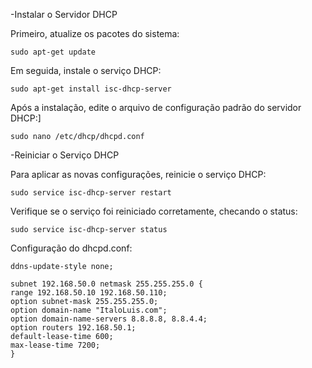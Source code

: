 -Instalar o Servidor DHCP

Primeiro, atualize os pacotes do sistema:

    sudo apt-get update

Em seguida, instale o serviço DHCP:

    sudo apt-get install isc-dhcp-server

Após a instalação, edite o arquivo de configuração padrão do servidor DHCP:]

    sudo nano /etc/dhcp/dhcpd.conf

-Reiniciar o Serviço DHCP

Para aplicar as novas configurações, reinicie o serviço DHCP:

    sudo service isc-dhcp-server restart

Verifique se o serviço foi reiniciado corretamente, checando o status:

    sudo service isc-dhcp-server status
  
Configuração do dhcpd.conf:

    ddns-update-style none;

    subnet 192.168.50.0 netmask 255.255.255.0 {
    range 192.168.50.10 192.168.50.110; 
    option subnet-mask 255.255.255.0;
    option domain-name "ItaloLuis.com";
    option domain-name-servers 8.8.8.8, 8.8.4.4;
    option routers 192.168.50.1;
    default-lease-time 600;
    max-lease-time 7200;
    }
